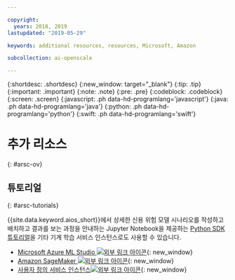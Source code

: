 ```yaml
---

copyright:
  years: 2018, 2019
lastupdated: "2019-05-29"

keywords: additional resources, resources, Microsoft, Amazon

subcollection: ai-openscale

---
```


{:shortdesc: .shortdesc}
{:new_window: target="_blank"}
{:tip: .tip}
{:important: .important}
{:note: .note}
{:pre: .pre}
{:codeblock: .codeblock}
{:screen: .screen}
{:javascript: .ph data-hd-programlang='javascript'}
{:java: .ph data-hd-programlang='java'}
{:python: .ph data-hd-programlang='python'}
{:swift: .ph data-hd-programlang='swift'}

# 추가 리소스
{: #arsc-ov}

## 튜토리얼
{: #arsc-tutorials}

{{site.data.keyword.aios_short}}에서 상세한 신용 위험 모델 시나리오를 작성하고 배치하고 결과를 보는 과정을 안내하는 Jupyter Notebook을 제공하는 [Python SDK 튜토리얼](/docs/services/ai-openscale?topic=ai-openscale-crt-ov)을 기타 기계 학습 서비스 인스턴스로도 사용할 수 있습니다.

- [Microsoft Azure ML Studio ![외부 링크 아이콘](../../icons/launch-glyph.svg "외부 링크 아이콘")](https://github.com/pmservice/ai-openscale-tutorials/blob/master/notebooks/AI%20OpenScale%20and%20Azure%20ML%20Studio%20Engine.ipynb){: new_window}
- [Amazon SageMaker ![외부 링크 아이콘](../../icons/launch-glyph.svg "외부 링크 아이콘")](https://github.com/pmservice/ai-openscale-tutorials/blob/master/notebooks/AI%20OpenScale%20and%20SageMaker%20ML%20Engine.ipynb){: new_window}
- [사용자 정의 서비스 인스턴스![외부 링크 아이콘](../../icons/launch-glyph.svg "외부 링크 아이콘")](https://github.com/pmservice/ai-openscale-tutorials/blob/master/notebooks/AI%20OpenScale%20and%20Custom%20ML%20Engine.ipynb){: new_window}
